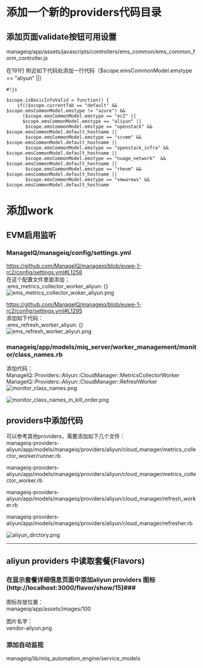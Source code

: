 # 添加一个新的providers代码目录 #


## 添加页面validate按钮可用设置 ##

manageiq/app/assets/javascripts/controllers/ems_common/ems_common_form_controller.js  

在191行 附近如下代码处添加一行代码（$scope.emsCommonModel.emstype == "aliyun" ||）  
```
#!js

$scope.isBasicInfoValid = function() {
    if(($scope.currentTab == "default" && $scope.emsCommonModel.emstype != "azure") &&
      ($scope.emsCommonModel.emstype == "ec2" ||
      $scope.emsCommonModel.emstype == "aliyun" ||
       $scope.emsCommonModel.emstype == "openstack" && $scope.emsCommonModel.default_hostname ||
       $scope.emsCommonModel.emstype == "scvmm" && $scope.emsCommonModel.default_hostname ||
       $scope.emsCommonModel.emstype == "openstack_infra" && $scope.emsCommonModel.default_hostname ||
       $scope.emsCommonModel.emstype == "nuage_network"  && $scope.emsCommonModel.default_hostname ||
       $scope.emsCommonModel.emstype == "rhevm" && $scope.emsCommonModel.default_hostname ||
       $scope.emsCommonModel.emstype == "vmwarews" && $scope.emsCommonModel.default_hostname
```


# 添加work #

## EVM启用监听 ##  

### ManageIQ/manageiq/config/settings.yml  

https://github.com/ManageIQ/manageiq/blob/euwe-1-rc2/config/settings.yml#L1258  
在这个配置文件里面添加：   
:ems_metrics_collector_worker_aliyun: {}  
![ems_metrics_collector_woker_aliyun.png](https://bitbucket.org/repo/oE6yEX/images/2240284131-ems_metrics_collector_woker_aliyun.png)  

https://github.com/ManageIQ/manageiq/blob/euwe-1-rc2/config/settings.yml#L1295  
添加如下代码：   
:ems_refresh_worker_aliyun: {}  
![ems_refresh_worker_aliyun.png](https://bitbucket.org/repo/oE6yEX/images/96709230-ems_refresh_worker_aliyun.png)  

### manageiq/app/models/miq_server/worker_management/monitor/class_names.rb  

添加代码：  
ManageIQ::Providers::Aliyun::CloudManager::MetricsCollectorWorker      
ManageIQ::Providers::Aliyun::CloudManager::RefreshWorker     
![monitor_class_names.png](https://bitbucket.org/repo/oE6yEX/images/2637574744-monitor_class_names.png)  

![monitor_class_names_in_kill_order.png](https://bitbucket.org/repo/oE6yEX/images/1078881447-monitor_class_names_in_kill_order.png)   


## providers中添加代码 ## 

可以参考其他providers，需要添加如下几个文件：   
manageiq-providers-aliyun/app/models/manageiq/providers/aliyun/cloud_manager/metrics_collector_worker/runner.rb     

manageiq-providers-aliyun/app/models/manageiq/providers/aliyun/cloud_manager/metrics_collector_worker.rb    

manageiq-providers-aliyun/app/models/manageiq/providers/aliyun/cloud_manager/refresh_worker.rb   

manageiq-providers-aliyun/app/models/manageiq/providers/aliyun/cloud_manager/refresher.rb

![aliyun_dirctory.png](https://bitbucket.org/repo/oE6yEX/images/1161947007-aliyun_dirctory.png)    

--------------------------------------------------------------------------------------------------------------  
## aliyun providers 中读取套餐(Flavors) ##

### 在显示套餐详细信息页面中添加aliyun providers 图标 (http://localhost:3000/flavor/show/15)###

图标存放位置：   
manageiq/app/assets/images/100   

图片名字：  
vendor-aliyun.png   

### 添加自动监视 ###

manageiq/lib/miq_automation_engine/service_models



